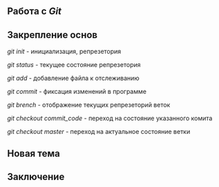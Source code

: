 ## Работа с _**Git**_

## Закрепление основ 

*git init* - инициализация, репрезетория

*git status* - текущее состояние репрезетория

*git add* - добавление файла к отслеживанию

*git commit* - фиксация изменений в программе

*git brench* - отображение текущих репрезеторий веток

*git checkout commit_code* - переход на состояние указанного комита

*git checkout master* - переход на актуальное состояние ветки
## Новая тема 

## Заключение
